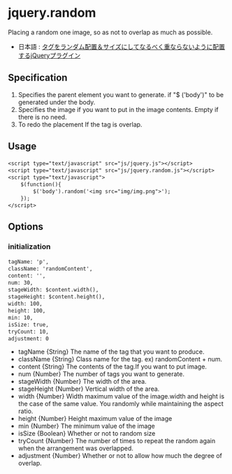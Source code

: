 jquery.random
=============

Placing a random one image, so as not to overlap as much as possible.

* 日本語 : [タグをランダム配置＆サイズにしてなるべく重ならないように配置するjQueryプラグイン](http://develo.org/jquery.random)

Specification
---
1. Specifies the parent element you want to generate.
if "$ ('body')" to be generated under the body.
2. Specifies the image if you want to put in the image contents.
Empty if there is no need.
3. To redo the placement If the tag is overlap.


Usage
---
	<script type="text/javascript" src="js/jquery.js"></script>
	<script type="text/javascript" src="js/jquery.random.js"></script>
	<script type="text/javascript">
		$(function(){
			$('body').random('<img src="img/img.png">');
		});
	</script>



Options
------

### initialization ###
	tagName: 'p',
	className: 'randomContent',
	content: '',
	num: 30,
	stageWidth: $content.width(),
	stageHeight: $content.height(),
	width: 100,
	height: 100,
	min: 10,
	isSize: true,
	tryCount: 10,
	adjustment: 0

* tagName {String} The name of the tag that you want to produce.
* className {String} Class name for the tag. ex) randomContent + num.
* content {String} The contents of the tag.If you want to put image.
* num {Number} The number of tags you want to generate.
* stageWidth {Number} The width of the area.
* stageHeight {Number} Vertical width of the area.
* width {Number} Width maximum value of the image.width and height is the case of the same value. You randomly while maintaining the aspect ratio.
* height {Number}	Height maximum value of the image
* min {Number} The minimum value of the image
* isSize {Boolean} Whether or not to random size
* tryCount {Number} The number of times to repeat the random again when the arrangement was overlapped.
* adjustment {Number} Whether or not to allow how much the degree of overlap.